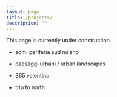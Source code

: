 ```yaml
---
layout: page
title: /projects/
description: ""
---
```


This page is currently under construction.

* sdm: periferia sud milano

* paesaggi urbani / urban landscapes

* 365 valentina

* trip to north
